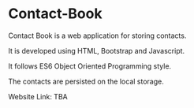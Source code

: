 # Contact-Book

Contact Book is a web application for storing contacts.

It is developed using HTML, Bootstrap and Javascript.

It follows ES6 Object Oriented Programming style.

The contacts are persisted on the local storage.

Website Link: TBA
